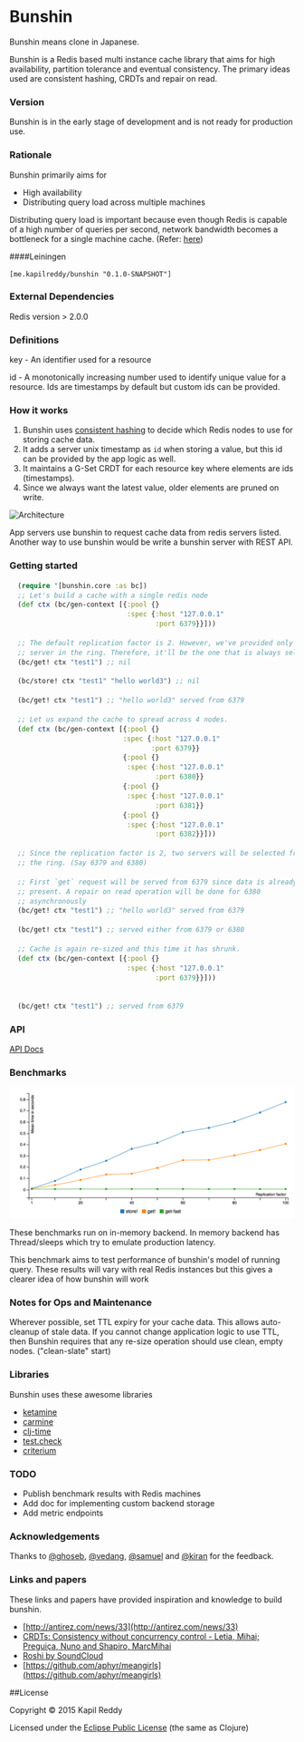 # Bunshin

Bunshin means clone in Japanese.

Bunshin is a Redis based multi instance cache library that aims for high availability, partition tolerance and eventual consistency. The primary ideas used are consistent hashing, CRDTs and repair on read.


### Version
Bunshin is in the early stage of development and is not ready for production use.

### Rationale

Bunshin primarily aims for

- High availability
- Distributing query load across multiple machines

Distributing query load is important because even though Redis is capable of a high number of queries per second, network bandwidth becomes a bottleneck for a single machine cache. (Refer: [here](http://redis.io/topics/benchmarks#factors-impacting-redis-performance))


####Leiningen
```
[me.kapilreddy/bunshin "0.1.0-SNAPSHOT"]
```

### External Dependencies

Redis version > 2.0.0


### Definitions

key - An identifier used for a resource

id - A monotonically increasing number used to identify unique value for a resource. Ids are timestamps by default but custom ids can be provided.


### How it works

1. Bunshin uses [consistent hashing](http://en.wikipedia.org/wiki/Consistent_hashing) to decide which Redis nodes to use for storing cache data.
2. It adds a server unix timestamp as `id` when storing a value, but this id can be provided by the app logic as well.
3. It maintains a G-Set CRDT for each resource key where elements are ids (timestamps).
4. Since we always want the latest value, older elements are pruned on write.

![Architecture](https://rawgithub.com/kapilreddy/bunshin/gh-pages/images/arch.svg "Bunshin Architecture")

App servers use bunshin to request cache data from redis servers listed. Another way to use bunshin would be write a bunshin server with REST API.

### Getting started

```clojure
  (require '[bunshin.core :as bc])
  ;; Let's build a cache with a single redis node
  (def ctx (bc/gen-context [{:pool {}
                             :spec {:host "127.0.0.1"
                                    :port 6379}}]))

  ;; The default replication factor is 2. However, we've provided only one
  ;; server in the ring. Therefore, it'll be the one that is always selected.
  (bc/get! ctx "test1") ;; nil

  (bc/store! ctx "test1" "hello world3") ;; nil

  (bc/get! ctx "test1") ;; "hello world3" served from 6379

  ;; Let us expand the cache to spread across 4 nodes.
  (def ctx (bc/gen-context [{:pool {}
                            :spec {:host "127.0.0.1"
                                   :port 6379}}
                            {:pool {}
                             :spec {:host "127.0.0.1"
                                    :port 6380}}
                            {:pool {}
                             :spec {:host "127.0.0.1"
                                    :port 6381}}
                            {:pool {}
                             :spec {:host "127.0.0.1"
                                    :port 6382}}]))

  ;; Since the replication factor is 2, two servers will be selected from
  ;; the ring. (Say 6379 and 6380)

  ;; First `get` request will be served from 6379 since data is already
  ;; present. A repair on read operation will be done for 6380
  ;; asynchronously
  (bc/get! ctx "test1") ;; "hello world3" served from 6379

  (bc/get! ctx "test1") ;; served either from 6379 or 6380

  ;; Cache is again re-sized and this time it has shrunk.
  (def ctx (bc/gen-context [{:pool {}
                             :spec {:host "127.0.0.1"
                                    :port 6379}}]))


  (bc/get! ctx "test1") ;; served from 6379
```

### API

[API Docs](http://kapilreddy.github.io/bunshin/bunshin.core.html)

### Benchmarks

![Bunshin commands benchmark](benchmarks/benchmarks.png?raw=true "Bunshin commands benchmark on in-memory backend")

These benchmarks run on in-memory backend. In memory backend has Thread/sleeps which try to emulate production latency.

This benchmark aims to test performance of bunshin's model of running query. These results will vary with real Redis instances but this gives a clearer idea of how bunshin will work

### Notes for Ops and Maintenance

Wherever possible, set TTL expiry for your cache data. This allows auto-cleanup of stale data. If you cannot change application logic to use TTL, then Bunshin requires that any re-size operation should use clean, empty nodes. ("clean-slate" start)

### Libraries
Bunshin uses these awesome libraries

- [ketamine](https://github.com/ghoseb/ketamine)
- [carmine](https://github.com/ptaoussanis/carmine)
- [clj-time](https://github.com/clj-time/clj-time)
- [test.check](https://github.com/clojure/test.check)
- [criterium](https://github.com/hugoduncan/criterium)

### TODO
- Publish benchmark results with Redis machines
- Add doc for implementing custom backend storage
- Add metric endpoints

### Acknowledgements
Thanks to [@ghoseb](https://twitter.com/ghoseb), [@vedang](https://twitter.com/vedang), [@samuel](https://twitter.com/samebchase) and [@kiran](https://twitter.com/kiran_kulkarni) for the feedback.

### Links and papers
These links and papers have provided inspiration and knowledge to build bunshin.

- [http://antirez.com/news/33](http://antirez.com/news/33)
- [CRDTs: Consistency without concurrency control - Letia, Mihai; Preguiça, Nuno and Shapiro, MarcMihai](http://pagesperso-systeme.lip6.fr/Marc.Shapiro/papers/RR-6956.pdf)
- [Roshi by SoundCloud](https://github.com/soundcloud/roshi)
- [https://github.com/aphyr/meangirls](https://github.com/aphyr/meangirls)


##License

Copyright © 2015 Kapil Reddy

Licensed under the [Eclipse Public License](http://www.eclipse.org/legal/epl-v10.html) (the same as Clojure)
